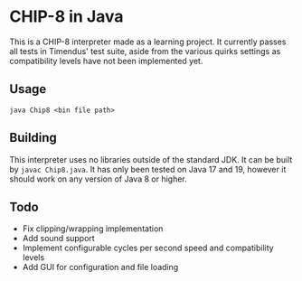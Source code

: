 # CHIP-8 in Java

This is a CHIP-8 interpreter made as a learning project. It currently passes all tests in Timendus' test suite, aside from the various quirks settings as compatibility levels have not been implemented yet.

## Usage
```
java Chip8 <bin file path>
```

## Building
This interpreter uses no libraries outside of the standard JDK. It can be built by `javac Chip8.java`. It has only been tested on Java 17 and 19, however it should work on any version of Java 8 or higher.

## Todo
- Fix clipping/wrapping implementation
- Add sound support
- Implement configurable cycles per second speed and compatibility levels
- Add GUI for configuration and file loading